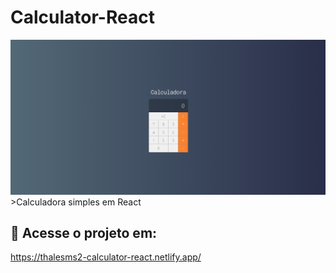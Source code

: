 # Calculator-React
<img src="./img/exemplo.png" alt="exemplo imagem">
>Calculadora simples em React

## 🚀 Acesse o projeto em:
https://thalesms2-calculator-react.netlify.app/
